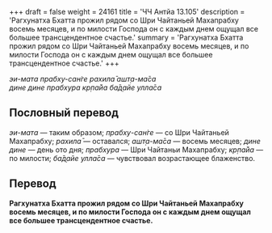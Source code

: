 +++
draft = false
weight = 24161
title = 'ЧЧ Антйа 13.105'
description = 'Рагхунатха Бхатта прожил рядом со Шри Чайтаньей Махапрабху восемь месяцев, и по милости Господа он с каждым днем ощущал все большее трансцендентное счастье.'
summary = 'Рагхунатха Бхатта прожил рядом со Шри Чайтаньей Махапрабху восемь месяцев, и по милости Господа он с каждым днем ощущал все большее трансцендентное счастье.'
+++

_эи-мата прабху-сан̇ге рахила̄ ашт̣а-ма̄са  
дине дине прабхура кр̣па̄йа ба̄д̣айе улла̄са_

## Пословный перевод

_эи_\-_мата_ — таким образом; _прабху_\-_сан̇ге_ — со Шри Чайтаньей Махапрабху; _рахила̄_ — оставался; _ашт̣а_\-_ма̄са_ — восемь месяцев; _дине_ _дине_ — день ото дня; _прабхура_ — Шри Чайтаньи Махапрабху; _кр̣па̄йа_ — по милости; _ба̄д̣айе_ _улла̄са_ — чувствовал возрастающее блаженство.

## Перевод

**Рагхунатха Бхатта прожил рядом со Шри Чайтаньей Махапрабху восемь месяцев, и по милости Господа он с каждым днем ощущал все большее трансцендентное счастье.**
